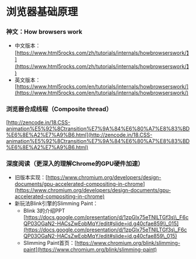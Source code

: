 # 浏览器基础原理

### 神文：How browsers work

- 中文版本：[https://www.html5rocks.com/zh/tutorials/internals/howbrowserswork/】](https://www.html5rocks.com/zh/tutorials/internals/howbrowserswork/】)
- 英文版本：[https://www.html5rocks.com/en/tutorials/internals/howbrowserswork/](https://www.html5rocks.com/en/tutorials/internals/howbrowserswork/)



### 浏览器合成线程（Composite thread）

[http://zencode.in/18.CSS-animation%E5%92%8Ctransition%E7%9A%84%E6%80%A7%E8%83%BD%E6%8E%A2%E7%A9%B6.html](http://zencode.in/18.CSS-animation%E5%92%8Ctransition%E7%9A%84%E6%80%A7%E8%83%BD%E6%8E%A2%E7%A9%B6.html)



### 深度阅读（更深入的理解Chrome的GPU硬件加速）

- 旧版本实现：[https://www.chromium.org/developers/design-documents/gpu-accelerated-compositing-in-chrome](https://www.chromium.org/developers/design-documents/gpu-accelerated-compositing-in-chrome)
- 新玩法Blink引擎的Slimming Paint：
  - Blink 3的介绍PPT [https://docs.google.com/presentation/d/1zpGlx75eTNILTGf3s\\_F6cQP03OGaN2-HACsZwEobMqY/edit#slide=id.g40cfae859\\_015](https://docs.google.com/presentation/d/1zpGlx75eTNILTGf3s\_F6cQP03OGaN2-HACsZwEobMqY/edit#slide=id.g40cfae859\_015)
  - Slimming Paint首页：[https://www.chromium.org/blink/slimming-paint](https://www.chromium.org/blink/slimming-paint)
